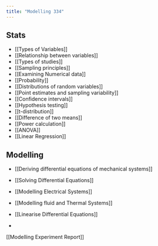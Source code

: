 ```yaml
---
title: "Modelling 334"
---
```

## Stats
- [[Types of Variables]]
- [[Relationship between variables]]
- [[Types of studies]]
- [[Sampling principles]]
- [[Examining Numerical data]]
- [[Probability]]
- [[Distributions of random variables]]
- [[Point estimates and sampling variability]]
- [[Confidence intervals]]
- [[Hypothesis testing]]
- [[t-distribution]]
- [[Difference of two means]]
- [[Power calculation]]
- [[ANOVA]]
- [[Linear Regression]]

## Modelling
- [[Deriving differential equations of mechanical systems]]
- [[Solving Differential Equations]]
- [[Modelling Electrical Systems]]
- [[Modelling fluid and Thermal Systems]]

- [[Linearise Differential Equations]]
- 

[[Modelling Experiment Report]]
